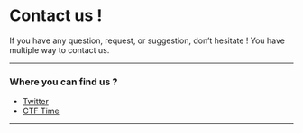 # Contact us !

If you have any question, request, or suggestion, don’t hesitate ! You have multiple way to contact us.

---

### Where you can find us ?

- [Twitter](https://twitter.com/TheFlagIsNH)
- [CTF Time](https://ctftime.org/team/51704)

  
---    
